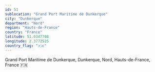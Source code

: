 ```yaml
---
id: 51
sublocation: "Grand Port Maritime de Dunkerque"
city: "Dunkerque"
department: "Nord"
region: "Hauts-de-France"
country: "France"
latitude: 51.0347708
longitude: 2.3772525
country_flag: "🇫🇷"
---
```

Grand Port Maritime de Dunkerque, Dunkerque, Nord, Hauts-de-France, France 🇫🇷